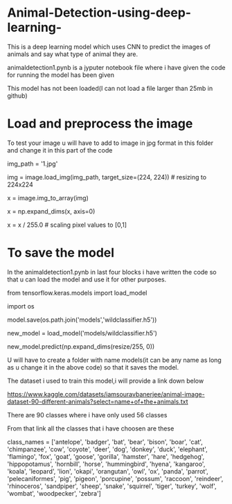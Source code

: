 # Animal-Detection-using-deep-learning-
This is a deep learning model which uses CNN to predict the images of animals and say what type of animal they are.

animaldetection1.pynb is a jyputer notebook file where i have given the code for running the model has been given

This model has not been loaded(I can not load a file larger than 25mb in github)




# Load and preprocess the image
To test your image u will have to add to image in jpg format in this folder and change it in this part of the code


img_path = '1.jpg'


img = image.load_img(img_path, target_size=(224, 224))  # resizing to 224x224


x = image.img_to_array(img)


x = np.expand_dims(x, axis=0)


x = x / 255.0  # scaling pixel values to [0,1]
 
# To save the model
In the animaldetection1.pynb in last four blocks i have written the code so that u can load the model and use it for other purposes.



from tensorflow.keras.models import load_model


import os



model.save(os.path.join('models','wildclassifier.h5'))


new_model = load_model('models/wildclassifier.h5')


new_model.predict(np.expand_dims(resize/255, 0))



U will have to create a folder with name models(it can be any name as long as u change it in the above code) so that it saves the model.

The dataset i used to train this model,i will provide a link down below


https://www.kaggle.com/datasets/iamsouravbanerjee/animal-image-dataset-90-different-animals?select=name+of+the+animals.txt

There are 90 classes where i have only used 56 classes 

From that link all the classes that i have choosen are these

class_names = ['antelope', 'badger', 'bat', 'bear', 'bison', 'boar', 'cat', 'chimpanzee', 'cow', 'coyote', 'deer', 'dog', 'donkey', 'duck', 'elephant', 'flamingo', 'fox', 'goat', 'goose', 'gorilla', 'hamster', 'hare', 'hedgehog', 'hippopotamus', 'hornbill', 'horse', 'hummingbird', 'hyena', 'kangaroo', 'koala', 'leopard', 'lion', 'okapi', 'orangutan', 'owl', 'ox', 'panda', 'parrot', 'pelecaniformes', 'pig', 'pigeon', 'porcupine', 'possum', 'raccoon', 'reindeer', 'rhinoceros', 'sandpiper', 'sheep', 'snake', 'squirrel', 'tiger', 'turkey', 'wolf', 'wombat', 'woodpecker', 'zebra']


